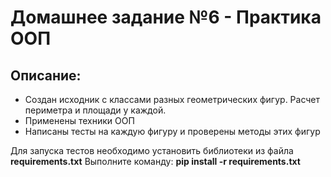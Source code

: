 # Домашнее задание №6 - Практика ООП
## Описание:
  - Создан исходник с классами разных геометрических фигур. Расчет периметра и площади у каждой.
  - Применены техники ООП
  - Написаны тесты на каждую фигуру и проверены методы этих фигур
  
Для запуска тестов необходимо установить библиотеки из файла **requirements.txt**
Выполните команду: **pip install -r requirements.txt**
